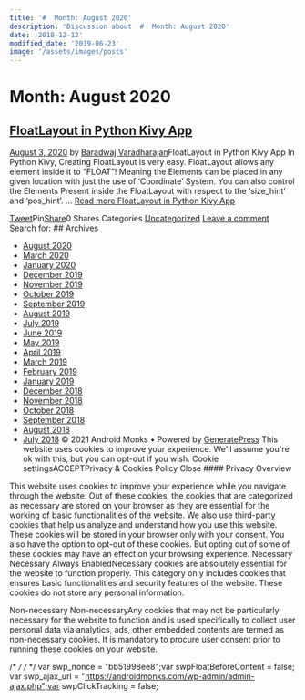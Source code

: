 ```yaml
---
title: '#  Month: August 2020'
description: 'Discussion about  #  Month: August 2020'
date: '2018-12-12'
modified_date: '2019-06-23'
image: '/assets/images/posts'
---
```

#  Month: August 2020

## [FloatLayout in Python Kivy App](https://androidmonks.com/floatlayout-in-python-kivy-app/)

 [August 3, 2020](https://androidmonks.com/floatlayout-in-python-kivy-app/ "4:55 pm") by [Baradwaj Varadharajan](https://androidmonks.com/author/admin/ "View all posts by Baradwaj Varadharajan")FloatLayout in Python Kivy App In Python Kivy, Creating FloatLayout is very easy. FloatLayout allows any element inside it to “FLOAT”! Meaning the Elements can be placed in any given location with just the use of ‘Coordinate’ System. You can also control the Elements Present inside the FloatLayout with respect to the ‘size\_hint’ and ‘pos\_hint’. … [Read more FloatLayout in Python Kivy App](https://androidmonks.com/floatlayout-in-python-kivy-app/ "FloatLayout in Python Kivy App")

[Tweet](https://twitter.com/intent/tweet?text=FloatLayout+in+Python+Kivy+App&url=https%3A%2F%2Fandroidmonks.com%2Ffloatlayout-in-python-kivy-app%2F)Pin[Share](https://www.facebook.com/share.php?u=https%3A%2F%2Fandroidmonks.com%2Ffloatlayout-in-python-kivy-app%2F)0 Shares Categories [Uncategorized](https://androidmonks.com/category/uncategorized/) [Leave a comment](https://androidmonks.com/floatlayout-in-python-kivy-app/#respond)  Search for:   ## Archives

* [August 2020](https://androidmonks.com/2020/08/)
* [March 2020](https://androidmonks.com/2020/03/)
* [January 2020](https://androidmonks.com/2020/01/)
* [December 2019](https://androidmonks.com/2019/12/)
* [November 2019](https://androidmonks.com/2019/11/)
* [October 2019](https://androidmonks.com/2019/10/)
* [September 2019](https://androidmonks.com/2019/09/)
* [August 2019](https://androidmonks.com/2019/08/)
* [July 2019](https://androidmonks.com/2019/07/)
* [June 2019](https://androidmonks.com/2019/06/)
* [May 2019](https://androidmonks.com/2019/05/)
* [April 2019](https://androidmonks.com/2019/04/)
* [March 2019](https://androidmonks.com/2019/03/)
* [February 2019](https://androidmonks.com/2019/02/)
* [January 2019](https://androidmonks.com/2019/01/)
* [December 2018](https://androidmonks.com/2018/12/)
* [November 2018](https://androidmonks.com/2018/11/)
* [October 2018](https://androidmonks.com/2018/10/)
* [September 2018](https://androidmonks.com/2018/09/)
* [August 2018](https://androidmonks.com/2018/08/)
* [July 2018](https://androidmonks.com/2018/07/)
 © 2021 Android Monks • Powered by [GeneratePress](https://generatepress.com) This website uses cookies to improve your experience. We'll assume you're ok with this, but you can opt-out if you wish. Cookie settingsACCEPTPrivacy & Cookies Policy   Close #### Privacy Overview

This website uses cookies to improve your experience while you navigate through the website. Out of these cookies, the cookies that are categorized as necessary are stored on your browser as they are essential for the working of basic functionalities of the website. We also use third-party cookies that help us analyze and understand how you use this website. These cookies will be stored in your browser only with your consent. You also have the option to opt-out of these cookies. But opting out of some of these cookies may have an effect on your browsing experience.  Necessary  Necessary Always EnabledNecessary cookies are absolutely essential for the website to function properly. This category only includes cookies that ensures basic functionalities and security features of the website. These cookies do not store any personal information.

 Non-necessary  Non-necessaryAny cookies that may not be particularly necessary for the website to function and is used specifically to collect user personal data via analytics, ads, other embedded contents are termed as non-necessary cookies. It is mandatory to procure user consent prior to running these cookies on your website.

  /* <![CDATA[ */
var tocplus = {"visibility\_show":"show","visibility\_hide":"hide","width":"Auto"};
/* ]]> */  /* <![CDATA[ */
var socialWarfare = {"addons":[],"post\_id":"2359","variables":{"emphasizeIcons":false,"powered\_by\_toggle":false,"affiliate\_link":"https:\/\/warfareplugins.com"},"floatBeforeContent":""};
/* ]]> */       var swp\_nonce = "bb51998ee8";var swpFloatBeforeContent = false; var swp\_ajax\_url = "https://androidmonks.com/wp-admin/admin-ajax.php";var swpClickTracking = false; 